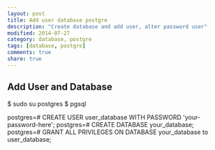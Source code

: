 ```yaml
---
layout: post
title: Add user database postgre
description: "Create database and add user, alter password user"
modified: 2014-07-27
category: database, postgre
tags: [database, postgre]
comments: true
share: true
---
```


## Add User and Database


  $ sudo su postgres
  $ pgsql

  postgres=# CREATE USER user_database WITH PASSWORD 'your-password-here';
  postgres=# CREATE DATABASE your_database;
  postgres=# GRANT ALL PRIVILEGES ON DATABASE your_database to user_database;


